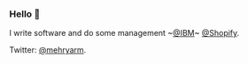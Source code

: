 ### Hello 👋

<!--
**mehryar-m/mehryar-m** is a ✨ _special_ ✨ repository because its `README.md` (this file) appears on your GitHub profile.

Here are some ideas to get you started:

- 🔭 I’m currently working on ...
- 🌱 I’m currently learning ...
- 👯 I’m looking to collaborate on ...
- 🤔 I’m looking for help with ...
- 💬 Ask me about ...
- 📫 How to reach me: ...
- 😄 Pronouns: ...
- ⚡ Fun fact: ...
-->

I write software and do some management ~[@IBM](https://www.ibm.com/ca-en)~ [@Shopify](https://shopify.engineering/).

Twitter: [@mehryarm](https://twitter.com/MehryarM). 
